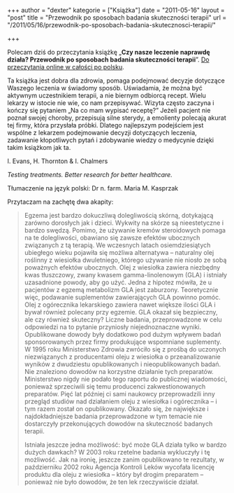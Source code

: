 +++
author = "dexter"
kategorie = ["Książka"]
date = "2011-05-16"
layout = "post"
title = "Przewodnik po sposobach badania skuteczności terapii"
url = "/2011/05/16/przewodnik-po-sposobach-badania-skutecznosci-terapii/"

+++

Polecam dziś do przeczytania książkę „**Czy nasze leczenie naprawdę działa? Przewodnik po sposobach badania skuteczności terapii**”. [Do przeczytania online w całości po polsku][1]. 

Ta książka jest dobra dla zdrowia, pomaga podejmować decyzje dotyczące Waszego leczenia w świadomy sposób. Uświadamia, że można być aktywnym uczestnikiem terapii, a nie biernym odbiorcą recept. Wielu lekarzy w istocie nie wie, co nam przepisywać. Wizyta często zaczyna i kończy się pytaniem &#8222;Na co mam wypisać receptę?&#8221; Jeżeli pacjent nie poznał swojej choroby, przepisują silne sterydy, a emolienty polecają akurat tej firmy, która przysłała próbki. Dlatego najlepszym podejściem jest wspólne z lekarzem podejmowanie decyzji dotyczących leczenia, zadawanie kłopotliwych pytań i zdobywanie wiedzy o medycynie dzięki takim książkom jak ta. 

I. Evans, H. Thornton & I. Chalmers
  
_Testing treatments. Better research for better healthcare._
  
Tłumaczenie na język polski: Dr n. farm. Maria M. Kasprzak

Przytaczam na zachętę dwa akapity:

<!--more-->


  


> Egzema jest bardzo dokuczliwą dolegliwością skórną, dotykającą zarówno dorosłych jak i dzieci. Wykwity na skórze są nieestetyczne i bardzo swędzą. Pomimo, że używanie kremów steroidowych pomaga na te dolegliwości, obawiano się zawsze efektów ubocznych związanych z tą terapią. We wczesnych latach osiemdziesiątych ubiegłego wieku pojawiła się możliwa alternatywa – naturalny olej roślinny z wiesiołka dwuletniego, którego używanie nie niosło ze sobą poważnych efektów ubocznych. Olej z wiesiołka zawiera niezbędny kwas tłuszczowy, zwany kwasem gamma-linolenowym (GLA) i istniały uzasadnione powody, aby go użyć. Jedna z hipotez mówiła, że u pacjentów z egzemą metabolizm GLA jest zaburzony. Teoretycznie więc, podawanie suplementów zawierających GLA powinno pomóc. Olej z ogórecznika lekarskiego zawiera nawet większe ilości GLA i bywał również polecany przy egzemie. GLA okazał się bezpieczny, ale czy również skuteczny? Liczne badania, przeprowadzone w celu odpowiedzi na to pytanie przyniosły niejednoznaczne wyniki. Opublikowane dowody były dodatkowo pod dużym wpływem badań sponsorowanych przez firmy produkujące wspomniane suplementy. W 1995 roku Ministerstwo Zdrowia zwróciło się z prośbą do uczonych niezwiązanych z producentami oleju z wiesiołka o przeanalizowanie wyników z dwudziestu opublikowanych i nieopublikowanych badań. Nie znaleziono dowodów na korzystne działanie tych preparatów. Ministerstwo nigdy nie podało tego raportu do publicznej wiadomości, ponieważ sprzeciwili się temu producenci zakwestionowanych preparatów. Pięć lat później ci sami naukowcy przeprowadzili inny przegląd studiów nad działaniem oleju z wiesiołka i ogórecznika – i tym razem został on opublikowany. Okazało się, że największe i najdokładniejsze badania przeprowadzone w tym temacie nie dostarczyły przekonujących dowodów na skuteczność badanych terapii.</p> 
> 
> Istniała jeszcze jedna możliwość: być może GLA działa tylko w bardzo dużych dawkach? W 2003 roku rzetelne badania wykluczyły i tę możliwość. Jak na ironię, jeszcze zanim opublikowano te rezultaty, w październiku 2002 roku Agencja Kontroli Leków wycofała licencję produktu dla oleju z wiesiołka – który był drogim preparatem – ponieważ nie było dowodów, że ten lek rzeczywiście działał.

 [1]: http://www.jameslindlibrary.org/documents/TESTINGTREATMENTS-PL.pdf
